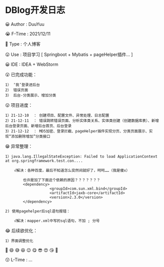 # DBlog开发日志
😀 Author : DuuYuu

😭 F-Time : 2021/12/11

🥰 Type : 个人博客 

😛  Use  : 项目学习 [ Springboot + Mybatis + pageHelper插件... ]

😀  IDE : IDEA + WebStorm

😮 已完成功能：

    1） ‘我’登录进后台
    2） 错误页面
    3） 后台-分类展示、增加分类


😛 项目进度：

    1）21-12-10  ： 创建项目、配置文件、异常处理、日志配置
    2）21-12-11  ： 错误跳转错误页面、分析实体类关系、实体类创建（创建数据库表）、新增后台登录页面、新增后台首页、后台登录
    3）21-12-12  ： MD5加密、登录拦截、pageHelper插件实现分页、分类页面展示、实现“添加删除增加”分类接口
            



😁  异常整理：

    1）java.lang.IllegalStateException: Failed to load ApplicationContext  	at org.springframework.test.con....

        √解决：各种百度，最后不知道怎么突然间就好了，呵呵……（我是傻x）
        
            也许是加了下面这个依赖的原因？？？？？？？
            <dependency>
                        <groupId>com.sun.xml.bind</groupId>
                        <artifactId>jaxb-core</artifactId>
                        <version>2.3.0</version>
            </dependency>

    2) 使用pagehelper后sql语句报错：

        √解决：mapper.xml中写的sql语句，不加 ; 分号

😂 后续欲优化：

    1）界面调整优化
   

🤣 😄 😅 😆 😉 😋 😎 😍 😘 🥰

😗 L-Time : ...
